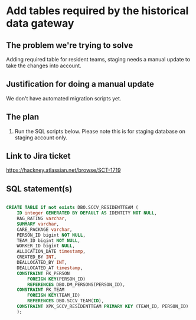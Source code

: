 # Add tables required by the historical data gateway

## The problem we're trying to solve

Adding required table for resident teams, staging needs a manual update to take the changes into account.

## Justification for doing a manual update

We don't have automated migration scripts yet.

## The plan

1. Run the SQL scripts below. Please note this is for staging database on staging account only.

## Link to Jira ticket

https://hackney.atlassian.net/browse/SCT-1719

## SQL statement(s)

```sql

CREATE TABLE if not exists DBO.SCCV_RESIDENTTEAM (
    ID integer GENERATED BY DEFAULT AS IDENTITY NOT NULL,
    RAG_RATING varchar,
    SUMMARY varchar,
    CARE_PACKAGE varchar,
    PERSON_ID bigint NOT NULL,
    TEAM_ID bigint NOT NULL,
    WORKER_ID bigint NULL,
    ALLOCATION_DATE timestamp,
    CREATED_BY INT,
    DEALLOCATED_BY INT,
    DEALLOCATED_AT timestamp,
    CONSTRAINT FK_PERSON
        FOREIGN KEY(PERSON_ID)
        REFERENCES DBO.DM_PERSONS(PERSON_ID),
    CONSTRAINT FK_TEAM
        FOREIGN KEY(TEAM_ID)
        REFERENCES DBO.SCCV_TEAM(ID),
    CONSTRAINT XPK_SCCV_RESIDENTTEAM PRIMARY KEY (TEAM_ID, PERSON_ID)
    );

```
